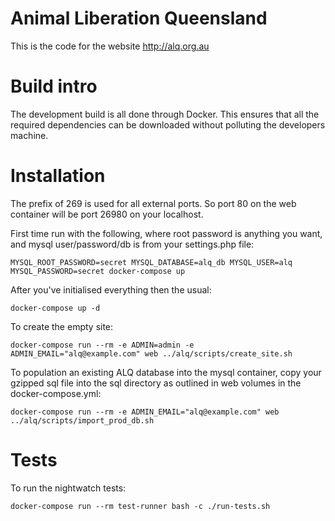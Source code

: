 Animal Liberation Queensland
============================

This is the code for the website http://alq.org.au


# Build intro

The development build is all done through Docker.  This ensures that all the required dependencies can be downloaded without polluting the developers machine.


# Installation

The prefix of 269 is used for all external ports.  So port 80 on the web container will be port 26980 on your localhost.

First time run with the following, where root password is anything you want, and mysql user/password/db is from your settings.php file:

    MYSQL_ROOT_PASSWORD=secret MYSQL_DATABASE=alq_db MYSQL_USER=alq MYSQL_PASSWORD=secret docker-compose up

After you've initialised everything then the usual:

    docker-compose up -d

To create the empty site:

    docker-compose run --rm -e ADMIN=admin -e ADMIN_EMAIL="alq@example.com" web ../alq/scripts/create_site.sh

To population an existing ALQ database into the mysql container, copy your gzipped sql file into the sql directory as outlined in web volumes in the docker-compose.yml:

    docker-compose run --rm -e ADMIN_EMAIL="alq@example.com" web ../alq/scripts/import_prod_db.sh

# Tests

To run the nightwatch tests:

    docker-compose run --rm test-runner bash -c ./run-tests.sh

